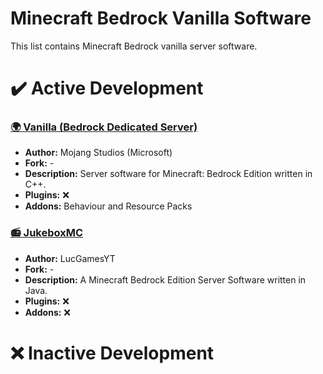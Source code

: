 # Minecraft Bedrock Vanilla Software
This list contains Minecraft Bedrock vanilla server software.

# ✔️ Active Development
### [🌍 Vanilla (Bedrock Dedicated Server)](https://www.minecraft.net/download/server/bedrock)
- **Author:** Mojang Studios (Microsoft)
- **Fork:** -
- **Description:** Server software for Minecraft: Bedrock Edition written in C++.
- **Plugins:** ❌
- **Addons:** Behaviour and Resource Packs

### [📻 JukeboxMC](https://github.com/LucGamesYT/JukeboxMC)
- **Author:** LucGamesYT
- **Fork:** -
- **Description:** A Minecraft Bedrock Edition Server Software written in Java.
- **Plugins:** ❌
- **Addons:** ❌

# ❌ Inactive Development

